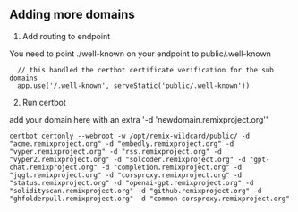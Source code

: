 ## Adding more domains 

1. Add routing to endpoint

You need to point ./well-known on your endpoint to public/.well-known

```
  // this handled the certbot certificate verification for the sub domains
  app.use('/.well-known', serveStatic('public/.well-known'))
```

2. Run certbot

add your domain here with an extra '-d 'newdomain.remixproject.org''

```
certbot certonly --webroot -w /opt/remix-wildcard/public/ -d "acme.remixproject.org" -d "embedly.remixproject.org" -d "vyper.remixproject.org" -d "rss.remixproject.org" -d "vyper2.remixproject.org" -d "solcoder.remixproject.org" -d "gpt-chat.remixproject.org" -d "completion.remixproject.org" -d "jqgt.remixproject.org" -d "corsproxy.remixproject.org" -d "status.remixproject.org" -d "openai-gpt.remixproject.org" -d "solidityscan.remixproject.org" -d "github.remixproject.org" -d "ghfolderpull.remixproject.org" -d "common-corsproxy.remixproject.org"
```



